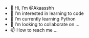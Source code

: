- 👋 Hi, I’m @Akaasshh
- 👀 I’m interested in learning to code
- 🌱 I’m currently learning Python 
- 💞️ I’m looking to collaborate on ...
- 📫 How to reach me ...

<!---
Akaasshh/Akaasshh is a ✨ special ✨ repository because its `README.md` (this file) appears on your GitHub profile.
You can click the Preview link to take a look at your changes.
--->

